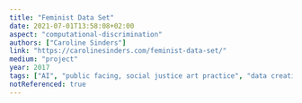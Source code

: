 ```yaml
---
title: "Feminist Data Set"
date: 2021-07-01T13:58:08+02:00
aspect: "computational-discrimination"
authors: ["Caroline Sinders"]
link: "https://carolinesinders.com/feminist-data-set/"
medium: "project"
year: 2017
tags: ["AI", "public facing, social justice art practice", "data creation", "protest"]
notReferenced: true
---
```

